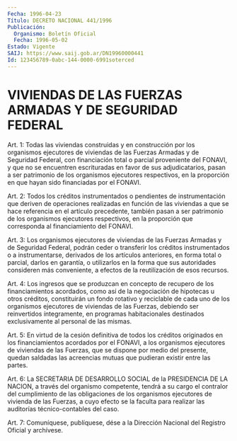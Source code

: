```yaml
---
Fecha: 1996-04-23
Título: DECRETO NACIONAL 441/1996
Publicación:
  Organismo: Boletín Oficial
  Fecha: 1996-05-02
Estado: Vigente
SAIJ: https://www.saij.gob.ar/DN19960000441
Id: 123456789-0abc-144-0000-6991soterced
---
```

# VIVIENDAS DE LAS FUERZAS ARMADAS Y DE SEGURIDAD FEDERAL

<a id="1"></a>
Art. 1:  Todas las viviendas construidas y en construcción por los organismos  ejecutores de viviendas de las Fuerzas Armadas y de Seguridad Federal, con financiación total o parcial proveniente del FONAVI,  y que no  se  encuentren  escrituradas  en  favor  de sus adjudicatarios, pasan a ser patrimonio de los organismos ejecutores respectivos,  en la proporción en que hayan sido financiadas por el FONAVI.

<a id="2"></a>
Art.  2:  Todos  los  créditos  instrumentados  o  pendientes de instrumentación que deriven de operaciones realizadas en función de las viviendas  a  que se hace referencia en el artículo precedente, también  pasan  a  ser  patrimonio  de  los  organismos ejecutores respectivos, en la proporción que corresponda al financiamiento del FONAVI.

<a id="3"></a>
Art. 3: Los organismos  ejecutores  de  viviendas  de  las Fuerzas Armadas  y  de  Seguridad  Federal,  podrán ceder o transferir los créditos  instrumentados  o  a  instrumentarse,  derivados  de los artículos anteriores, en forma total o parcial, darlos en garantía, o  utilizarlos  en  la  forma que sus  autoridades  consideren más conveniente,  a  efectos  de  la  reutilización  de  esos recursos.

<a id="4"></a>
Art. 4: Los ingresos que se  produzcan  en concepto de recupero de los  financiamientos  acordados,  como  así de  la  negociación de hipotecas  u  otros  créditos, constituirán  un  fondo  rotativo y reciclable de cada uno de los organismos ejecutores de viviendas de las Fuerzas, debiendo  ser  reinvertidos íntegramente, en programas habitacionales destinados exclusivamente  al personal de las mismas.

<a id="5"></a>
Art. 5: En virtud de la cesión definitiva  de  todos  los créditos originados  en los financiamientos acordados por el FONAVI,  a los organismos ejecutores  de  viviendas de las Fuerzas, que se dispone por medio del presente, quedan  saldadas  las acreencias mutuas que pudieran existir entre las partes.

<a id="6"></a>
Art. 6: La SECRETARIA DE DESARROLLO SOCIAL de la PRESIDENCIA DE LA NACION, a través del organismo competente,  tendrá  a  su  cargo el contralor  del  cumplimiento  de las obligaciones de los organismos ejecutores de vivienda de las Fuerzas,  a cuyo efecto se la faculta para  realizar  las  auditorías  técnico-contables    del  caso.

<a id="7"></a>
Art. 7: Comuníquese, publíquese, dése a la Dirección Nacional del Registro  Oficial  y  archívese.